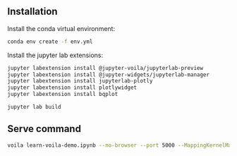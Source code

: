 ## Installation

Install the conda virtual environment:
```bash
conda env create -f env.yml
```

Install the jupyter lab extensions:
```bash
jupyter labextension install @jupyter-voila/jupyterlab-preview
jupyter labextension install @jupyter-widgets/jupyterlab-manager
jupyter labextension install jupyterlab-plotly
jupyter labextension install plotlywidget
jupyter labextension install bqplot

jupyter lab build
```

## Serve command

```bash
voila learn-voila-demo.ipynb --no-browser --port 5000 --MappingKernelManager.cull_idle_timeout=6000 --VoilaConfiguration.file_whitelist="['.*']"
```
